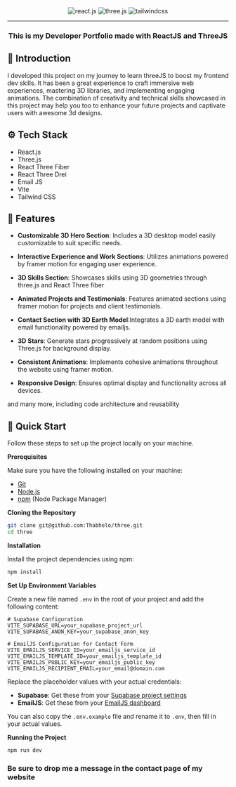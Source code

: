 <div align="center">
  <div>
    <img src="https://img.shields.io/badge/-React_JS-black?style=for-the-badge&logoColor=white&logo=react&color=61DAFB" alt="react.js" />
    <img src="https://img.shields.io/badge/-Three_JS-black?style=for-the-badge&logoColor=white&logo=threedotjs&color=000000" alt="three.js" />
    <img src="https://img.shields.io/badge/-Tailwind_CSS-black?style=for-the-badge&logoColor=white&logo=tailwindcss&color=06B6D4" alt="tailwindcss" />
  </div>
  
<hr />

  <h3 align="center"> This is my Developer Portfolio made with ReactJS and ThreeJS</h3>
</div>

## <a name="introduction">🤖 Introduction</a>

I developed this project on my journey to learn threeJS to boost my frontend dev skills. It has been a great experience to craft immersive web experiences, mastering 3D libraries, and implementing engaging animations. The combination of creativity and technical skills showcased in this project may help you too to enhance your future projects and captivate users with awesome 3d designs.

## <a name="tech-stack">⚙️ Tech Stack</a>

- React.js
- Three.js
- React Three Fiber
- React Three Drei
- Email JS
- Vite
- Tailwind CSS

## <a name="features">🔋 Features</a>

-  **Customizable 3D Hero Section**: Includes a 3D desktop model easily customizable to suit specific needs.

-  **Interactive Experience and Work Sections**: Utilizes animations powered by framer motion for engaging user experience.

-  **3D Skills Section**: Showcases skills using 3D geometries through three.js and React Three fiber

-  **Animated Projects and Testimonials**: Features animated sections using framer motion for projects and client testimonials.

-  **Contact Section with 3D Earth Model**:Integrates a 3D earth model with email functionality powered by emailjs.

-  **3D Stars**: Generate stars progressively at random positions using Three.js for background display.

-  **Consistent Animations**: Implements cohesive animations throughout the website using framer motion.

-  **Responsive Design**: Ensures optimal display and functionality across all devices.

and many more, including code architecture and reusability 

## <a name="quick-start">🤸 Quick Start</a>

Follow these steps to set up the project locally on your machine.

**Prerequisites**

Make sure you have the following installed on your machine:

- [Git](https://git-scm.com/)
- [Node.js](https://nodejs.org/en)
- [npm](https://www.npmjs.com/) (Node Package Manager)

**Cloning the Repository**

```bash
git clone git@github.com:Thabhelo/three.git
cd three
```

**Installation**

Install the project dependencies using npm:

```bash
npm install
```

**Set Up Environment Variables**

Create a new file named `.env` in the root of your project and add the following content:

```env
# Supabase Configuration
VITE_SUPABASE_URL=your_supabase_project_url
VITE_SUPABASE_ANON_KEY=your_supabase_anon_key

# EmailJS Configuration for Contact Form
VITE_EMAILJS_SERVICE_ID=your_emailjs_service_id
VITE_EMAILJS_TEMPLATE_ID=your_emailjs_template_id
VITE_EMAILJS_PUBLIC_KEY=your_emailjs_public_key
VITE_EMAILJS_RECIPIENT_EMAIL=your_email@domain.com
```

Replace the placeholder values with your actual credentials:
- **Supabase**: Get these from your [Supabase project settings](https://supabase.com/)
- **EmailJS**: Get these from your [EmailJS dashboard](https://www.emailjs.com/)

You can also copy the `.env.example` file and rename it to `.env`, then fill in your actual values.

**Running the Project**

```bash
npm run dev
```
<h3>Be sure to drop me a message in the contact page of my website</h3>
